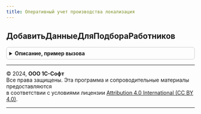 ```yaml
---
title: Оперативный учет производства локализация
---
```



## ДобавитьДанныеДляПодбораРаботников
<details style="margin: 1em 0; padding: 0.5em; border: 1px solid #ccc; border-radius: 6px;">

<summary style="font-weight: bold; cursor: pointer;">Описание, пример вызова</summary>

```bsl

// Параметры:
//  Форма - ФормаКлиентскогоПриложения
//  Дата - Дата
Процедура ДобавитьДанныеДляПодбораРаботников(Форма, Дата) Экспорт
```

Пример вызова
```bsl
ОперативныйУчетПроизводстваЛокализация.ДобавитьДанныеДляПодбораРаботников(Форма, Дата) 
```
</details>

---

© 2024, **ООО 1С-Софт**  
Все права защищены. Эта программа и сопроводительные материалы предоставляются  
в соответствии с условиями лицензии [Attribution 4.0 International (CC BY 4.0)](https://creativecommons.org/licenses/by/4.0/legalcode).

---
